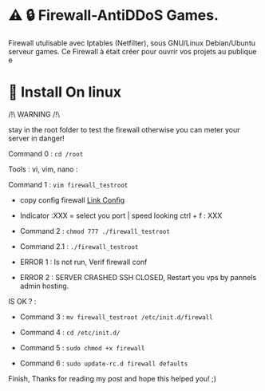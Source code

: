 
# ⚠️ 🔒 Firewall-AntiDDoS Games.
Firewall utulisable avec Iptables (Netfilter), sous GNU/Linux Debian/Ubuntu serveur games. Ce Firewall à était créer pour ouvrir vos projets au publique e

# 📁 Install On linux

/!\ WARNING /!\

stay in the root folder to test the firewall otherwise you can meter your server in danger!

Command 0 : `cd /root`

Tools : vi, vim, nano :

Command 1 : `vim firewall_testroot`

* copy config firewall
[Link Config](https://github.com/BadySmith/Firewall-AntiDDoS-Linux/blob/master/firewall.sh)

* Indicator :XXX = select you port | speed looking ctrl + f : XXX

* Command 2 : `chmod 777 ./firewall_testroot`
* Command 2.1 : `./firewall_testroot`

* ERROR 1 : Is not run, Verif firewall conf
* ERROR 2 : SERVER CRASHED SSH CLOSED, Restart you vps by pannels admin hosting.

IS OK ? :

* Command 3 : `mv firewall_testroot /etc/init.d/firewall`

* Command 4 : `cd /etc/init.d/`

* Command 5 : `sudo chmod +x firewall`

* Command 6 : `sudo update-rc.d firewall defaults`

Finish, Thanks for reading my post and hope this helped you! ;)
